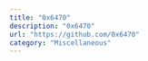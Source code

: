 ```yaml
---
title: "0x6470"
description: "0x6470"
url: "https://github.com/0x6470"
category: "Miscellaneous"
---
```

